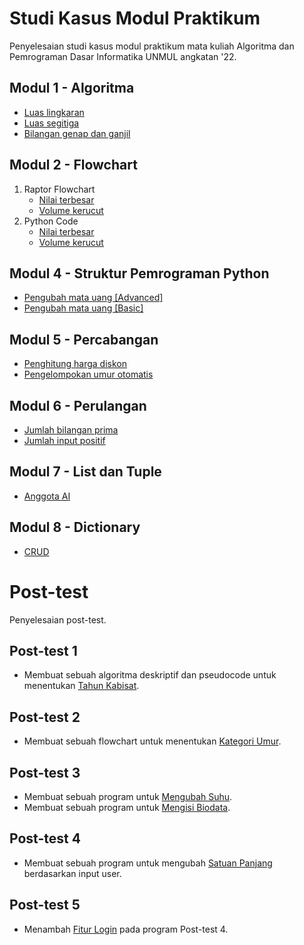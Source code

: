 
# Studi Kasus Modul Praktikum
Penyelesaian studi kasus modul praktikum mata kuliah Algoritma dan Pemrograman Dasar Informatika UNMUL angkatan '22.

## Modul 1 - Algoritma
- [Luas lingkaran](https://github.com/nabilsaragih/Semester1/blob/main/StudiKasus/Modul%201/luasLingkaran.py "Luas lingkaran")
- [Luas segitiga](https://github.com/nabilsaragih/Semester1/blob/main/StudiKasus/Modul%201/luasSegitiga.py "Luas segitiga")
- [Bilangan genap dan ganjil](https://github.com/nabilsaragih/Semester1/blob/main/StudiKasus/Modul%201/evenOdd.py "Bilangan genap dan ganjil")

## Modul 2 - Flowchart
1. Raptor Flowchart
    - [Nilai terbesar](https://github.com/nabilsaragih/Semester1/blob/main/StudiKasus/Modul%202/nilaiTerbesar.rap "Nilai terbesar")
    - [Volume kerucut](https://github.com/nabilsaragih/Semester1/blob/main/StudiKasus/Modul%202/volumeKerucut.rap "Volume kerucut")
2. Python Code
    - [Nilai terbesar](https://github.com/nabilsaragih/Semester1/blob/main/StudiKasus/Modul%202/nilaiTerbesar.py "Nilai terbesar")
    - [Volume kerucut](https://github.com/nabilsaragih/Semester1/blob/main/StudiKasus/Modul%202/volumeKerucut.py "Volume kerucut")

## Modul 4 - Struktur Pemrograman Python
- [Pengubah mata uang \[Advanced\]](https://github.com/nabilsaragih/Semester1/blob/main/StudiKasus/Modul%204/currencyConverter.py "Pengubah mata uang \[Advanced\]")
- [Pengubah mata uang \[Basic\]](https://github.com/nabilsaragih/Semester1/blob/main/StudiKasus/Modul%204/currencyConverter2.py "Pengubah mata uang \[Basic\]")

## Modul 5 - Percabangan
- [Penghitung harga diskon](https://github.com/nabilsaragih/Semester1/blob/main/StudiKasus/Modul%205/violetDiscount.py "Penghitung harga diskon")
- [Pengelompokan umur otomatis](https://github.com/nabilsaragih/Semester1/blob/main/StudiKasus/Modul%205/umurOtomatis.py "Pengelompokan umur otomatis")

## Modul 6 - Perulangan
- [Jumlah bilangan prima](https://github.com/nabilsaragih/Semester1/blob/main/StudiKasus/Modul%206/primeNumber.py "Jumlah bilangan prima")
- [Jumlah input positif](https://github.com/nabilsaragih/Semester1/blob/main/StudiKasus/Modul%206/inputPositif.py "Jumlah input positif")

## Modul 7 - List dan Tuple
- [Anggota AI](https://github.com/nabilsaragih/Semester1/blob/main/StudiKasus/Modul%207/anggotaAI.py "Anggota AI")

## Modul 8 - Dictionary
- [CRUD](https://github.com/nabilsaragih/Semester1/blob/main/StudiKasus/Modul%208/CRUD.py "CRUD")


# Post-test
Penyelesaian post-test.

## Post-test 1
- Membuat sebuah algoritma deskriptif dan pseudocode untuk menentukan [Tahun Kabisat](https://github.com/nabilsaragih/Semester1/tree/main/Post-test/1 "Tahun Kabisat").

## Post-test 2
- Membuat sebuah flowchart untuk menentukan [Kategori Umur](https://github.com/nabilsaragih/Semester1/tree/main/Post-test/2 "Kategori Umur").

## Post-test 3
- Membuat sebuah program untuk [Mengubah Suhu](https://github.com/nabilsaragih/Semester1/tree/main/Post-test/3/suhuConverter.py "Mengubah Suhu").
- Membuat sebuah program untuk [Mengisi Biodata](https://github.com/nabilsaragih/Semester1/tree/main/Post-test/3/biodata.py "Mengisi Biodata").

## Post-test 4
- Membuat sebuah program untuk mengubah [Satuan Panjang](https://github.com/nabilsaragih/Semester1/tree/main/Post-test/4/konversiPanjang.py "Satuan Panjang") berdasarkan input user.

## Post-test 5
- Menambah [Fitur Login](https://github.com/nabilsaragih/Semester1/tree/main/Post-test/5/konversiPanjangBuff.py "Fitur Login") pada program Post-test 4.
